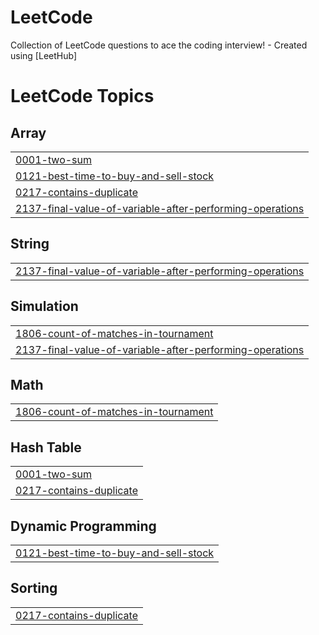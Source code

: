 # LeetCode
Collection of LeetCode questions to ace the coding interview! - Created using [LeetHub]

<!---LeetCode Topics Start-->
# LeetCode Topics
## Array
|  |
| ------- |
| [0001-two-sum](https://github.com/Adnan25z/LeetCode/tree/master/0001-two-sum) |
| [0121-best-time-to-buy-and-sell-stock](https://github.com/Adnan25z/LeetCode/tree/master/0121-best-time-to-buy-and-sell-stock) |
| [0217-contains-duplicate](https://github.com/Adnan25z/LeetCode/tree/master/0217-contains-duplicate) |
| [2137-final-value-of-variable-after-performing-operations](https://github.com/Adnan25z/LeetCode/tree/master/2137-final-value-of-variable-after-performing-operations) |
## String
|  |
| ------- |
| [2137-final-value-of-variable-after-performing-operations](https://github.com/Adnan25z/LeetCode/tree/master/2137-final-value-of-variable-after-performing-operations) |
## Simulation
|  |
| ------- |
| [1806-count-of-matches-in-tournament](https://github.com/Adnan25z/LeetCode/tree/master/1806-count-of-matches-in-tournament) |
| [2137-final-value-of-variable-after-performing-operations](https://github.com/Adnan25z/LeetCode/tree/master/2137-final-value-of-variable-after-performing-operations) |
## Math
|  |
| ------- |
| [1806-count-of-matches-in-tournament](https://github.com/Adnan25z/LeetCode/tree/master/1806-count-of-matches-in-tournament) |
## Hash Table
|  |
| ------- |
| [0001-two-sum](https://github.com/Adnan25z/LeetCode/tree/master/0001-two-sum) |
| [0217-contains-duplicate](https://github.com/Adnan25z/LeetCode/tree/master/0217-contains-duplicate) |
## Dynamic Programming
|  |
| ------- |
| [0121-best-time-to-buy-and-sell-stock](https://github.com/Adnan25z/LeetCode/tree/master/0121-best-time-to-buy-and-sell-stock) |
## Sorting
|  |
| ------- |
| [0217-contains-duplicate](https://github.com/Adnan25z/LeetCode/tree/master/0217-contains-duplicate) |
<!---LeetCode Topics End-->